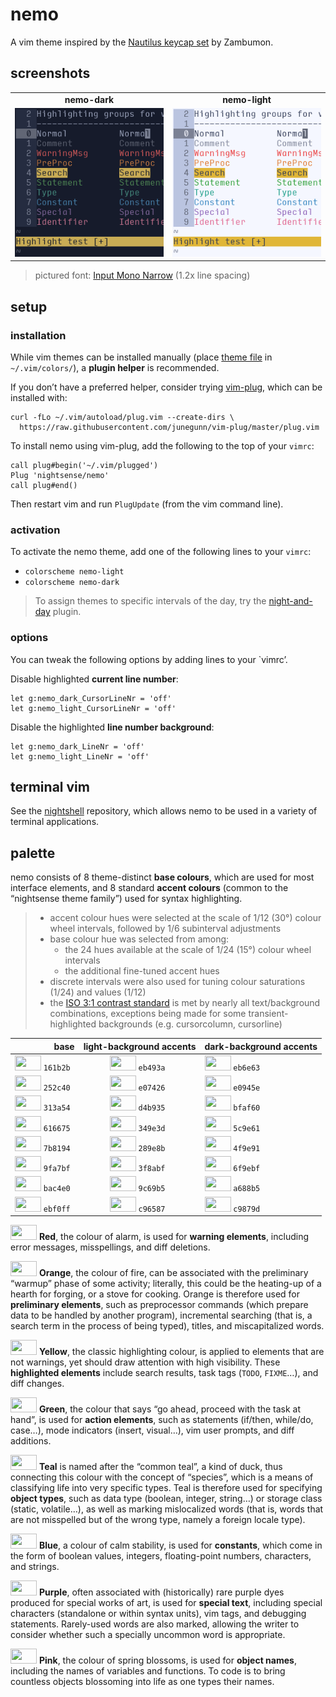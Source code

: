 <h1 id="nemo">nemo</h1>

<p>A vim theme inspired by the <a href="https://zambumon.github.io/projects/nautilus">Nautilus keycap set</a> by Zambumon.</p>

<h2 id="screenshots">screenshots</h2>

<table>
<tr><td align="center"><strong>nemo-dark</strong></td><td align="center"><strong>nemo-light</strong></td></tr>
<tr>
<td><img src="/img/screenshot-nemo-dark.png" alt="screenshot of the nemo-dark vim theme" width="288" /></td>
<td align="center"><img src="/img/screenshot-nemo-light.png" alt="screenshot of the nemo-light vim theme" width="288" /></td>
</tr>
</table>

<blockquote>
  <p>pictured font: <a href="http://input.fontbureau.com/">Input Mono Narrow</a> (1.2x line spacing)</p>
</blockquote>

<h2 id="setup">setup</h2>

<h3 id="installation">installation</h3>

<p>While vim themes can be installed manually (place <a href="https://github.com/nightsense/nemo/tree/master/colors">theme file</a> in <code class="highlighter-rouge">~/.vim/colors/</code>), a <strong>plugin helper</strong> is recommended.</p>

<p>If you don’t have a preferred helper, consider trying <a href="https://github.com/junegunn/vim-plug">vim-plug</a>, which can be installed with:</p>

<div class="highlighter-rouge"><pre class="highlight"><code>curl -fLo ~/.vim/autoload/plug.vim --create-dirs \
  https://raw.githubusercontent.com/junegunn/vim-plug/master/plug.vim
</code></pre>
</div>

<p>To install nemo using vim-plug, add the following to the top of your <code class="highlighter-rouge">vimrc</code>:</p>

<div class="highlighter-rouge"><pre class="highlight"><code>call plug#begin('~/.vim/plugged')
Plug 'nightsense/nemo'
call plug#end()
</code></pre>
</div>

<p>Then restart vim and run <code class="highlighter-rouge">PlugUpdate</code> (from the vim command line).</p>

<h3 id="activation">activation</h3>

<p>To activate the nemo theme, add one of the following lines to your <code class="highlighter-rouge">vimrc</code>:</p>

<ul>
  <li><code class="highlighter-rouge">colorscheme nemo-light</code></li>
  <li><code class="highlighter-rouge">colorscheme nemo-dark</code></li>
</ul>

<blockquote>
  <p>To assign themes to specific intervals of the day, try the <a href="https://github.com/nightsense/night-and-day">night-and-day</a> plugin.</p>
</blockquote>

<h3 id="options">options</h3>

<p>You can tweak the following options by adding lines to your `vimrc’.</p>

<p>Disable highlighted <strong>current line number</strong>:</p>

<div class="highlighter-rouge"><pre class="highlight"><code>let g:nemo_dark_CursorLineNr = 'off'
let g:nemo_light_CursorLineNr = 'off'
</code></pre>
</div>

<p>Disable the highlighted <strong>line number background</strong>:</p>

<div class="highlighter-rouge"><pre class="highlight"><code>let g:nemo_dark_LineNr = 'off'
let g:nemo_light_LineNr = 'off'
</code></pre>
</div>

<h2 id="terminal-vim">terminal vim</h2>

<p>See the <a href="https://github.com/nightsense/nightshell">nightshell</a> repository, which allows nemo to be used in a variety of terminal applications.</p>

<h2 id="palette">palette</h2>

<p>nemo consists of 8 theme-distinct <strong>base colours</strong>, which are used for most interface elements, and 8 standard <strong>accent colours</strong> (common to the “nightsense theme family”) used for syntax highlighting.</p>

<blockquote>
  <ul>
    <li>accent colour hues were selected at the scale of 1/12 (30°) colour wheel intervals, followed by 1/6 subinterval adjustments</li>
    <li>base colour hue was selected from among:
      <ul>
        <li>the 24 hues available at the scale of 1/24 (15°) colour wheel intervals</li>
        <li>the additional fine-tuned accent hues</li>
      </ul>
    </li>
    <li>discrete intervals were also used for tuning colour saturations (1/24) and values (1/12)</li>
    <li>the <a href="https://www.w3.org/TR/UNDERSTANDING-WCAG20/visual-audio-contrast-contrast.html#visual-audio-contrast-contrast-73-head">ISO 3:1 contrast standard</a> is met by nearly all text/background combinations, exceptions being made for some transient-highlighted backgrounds (e.g. cursorcolumn, cursorline)</li>
  </ul>
</blockquote>

<table>
  <thead>
    <tr>
      <th style="text-align: right">base</th>
      <th style="text-align: center">light-background accents</th>
      <th style="text-align: left">dark-background accents</th>
    </tr>
  </thead>
  <tbody>
    <tr>
      <td style="text-align: right"><img src="http://www.colorhexa.com/161b2b.png" height="24" width="42" /> <code class="highlighter-rouge">161b2b</code> </td>
      <td style="text-align: center"><img src="http://www.colorhexa.com/eb493a.png" height="24" width="42" /> <code class="highlighter-rouge">eb493a</code> </td>
      <td style="text-align: left"><img src="http://www.colorhexa.com/eb6e63.png" height="24" width="42" /> <code class="highlighter-rouge">eb6e63</code></td>
    </tr>
    <tr>
      <td style="text-align: right"><img src="http://www.colorhexa.com/252c40.png" height="24" width="42" /> <code class="highlighter-rouge">252c40</code> </td>
      <td style="text-align: center"><img src="http://www.colorhexa.com/e07426.png" height="24" width="42" /> <code class="highlighter-rouge">e07426</code> </td>
      <td style="text-align: left"><img src="http://www.colorhexa.com/e0945e.png" height="24" width="42" /> <code class="highlighter-rouge">e0945e</code></td>
    </tr>
    <tr>
      <td style="text-align: right"><img src="http://www.colorhexa.com/313a54.png" height="24" width="42" /> <code class="highlighter-rouge">313a54</code> </td>
      <td style="text-align: center"><img src="http://www.colorhexa.com/d4b935.png" height="24" width="42" /> <code class="highlighter-rouge">d4b935</code> </td>
      <td style="text-align: left"><img src="http://www.colorhexa.com/bfaf60.png" height="24" width="42" /> <code class="highlighter-rouge">bfaf60</code></td>
    </tr>
    <tr>
      <td style="text-align: right"><img src="http://www.colorhexa.com/616675.png" height="24" width="42" /> <code class="highlighter-rouge">616675</code> </td>
      <td style="text-align: center"><img src="http://www.colorhexa.com/349e3d.png" height="24" width="42" /> <code class="highlighter-rouge">349e3d</code> </td>
      <td style="text-align: left"><img src="http://www.colorhexa.com/5c9e61.png" height="24" width="42" /> <code class="highlighter-rouge">5c9e61</code></td>
    </tr>
    <tr>
      <td style="text-align: right"><img src="http://www.colorhexa.com/7b8194.png" height="24" width="42" /> <code class="highlighter-rouge">7b8194</code> </td>
      <td style="text-align: center"><img src="http://www.colorhexa.com/289e8b.png" height="24" width="42" /> <code class="highlighter-rouge">289e8b</code> </td>
      <td style="text-align: left"><img src="http://www.colorhexa.com/4f9e91.png" height="24" width="42" /> <code class="highlighter-rouge">4f9e91</code></td>
    </tr>
    <tr>
      <td style="text-align: right"><img src="http://www.colorhexa.com/9fa7bf.png" height="24" width="42" /> <code class="highlighter-rouge">9fa7bf</code> </td>
      <td style="text-align: center"><img src="http://www.colorhexa.com/3f8abf.png" height="24" width="42" /> <code class="highlighter-rouge">3f8abf</code> </td>
      <td style="text-align: left"><img src="http://www.colorhexa.com/6f9ebf.png" height="24" width="42" /> <code class="highlighter-rouge">6f9ebf</code></td>
    </tr>
    <tr>
      <td style="text-align: right"><img src="http://www.colorhexa.com/bac4e0.png" height="24" width="42" /> <code class="highlighter-rouge">bac4e0</code> </td>
      <td style="text-align: center"><img src="http://www.colorhexa.com/9c69b5.png" height="24" width="42" /> <code class="highlighter-rouge">9c69b5</code> </td>
      <td style="text-align: left"><img src="http://www.colorhexa.com/a688b5.png" height="24" width="42" /> <code class="highlighter-rouge">a688b5</code></td>
    </tr>
    <tr>
      <td style="text-align: right"><img src="http://www.colorhexa.com/ebf0ff.png" height="24" width="42" /> <code class="highlighter-rouge">ebf0ff</code> </td>
      <td style="text-align: center"><img src="http://www.colorhexa.com/c96587.png" height="24" width="42" /> <code class="highlighter-rouge">c96587</code> </td>
      <td style="text-align: left"><img src="http://www.colorhexa.com/c9879d.png" height="24" width="42" /> <code class="highlighter-rouge">c9879d</code></td>
    </tr>
  </tbody>
</table>

<p><img src="http://www.colorhexa.com/eb493a.png" height="24" width="42" />
<strong>Red</strong>, the colour of alarm, is used for <strong>warning elements</strong>, including error messages, misspellings, and diff deletions.</p>

<p><img src="http://www.colorhexa.com/e07426.png" height="24" width="42" />
<strong>Orange</strong>, the colour of fire, can be associated with the preliminary “warmup” phase of some activity; literally, this could be the heating-up of a hearth for forging, or a stove for cooking. Orange is therefore used for <strong>preliminary elements</strong>, such as preprocessor commands (which prepare data to be handled by another program), incremental searching (that is, a search term in the process of being typed), titles, and miscapitalized words.</p>

<p><img src="http://www.colorhexa.com/d4b935.png" height="24" width="42" />
<strong>Yellow</strong>, the classic highlighting colour, is applied to elements that are not warnings, yet should draw attention with high visibility. These <strong>highlighted elements</strong> include search results, task tags (<code class="highlighter-rouge">TODO</code>, <code class="highlighter-rouge">FIXME</code>…), and diff changes.</p>

<p><img src="http://www.colorhexa.com/349e3d.png" height="24" width="42" />
<strong>Green</strong>, the colour that says “go ahead, proceed with the task at hand”, is used for <strong>action elements</strong>, such as statements (if/then, while/do, case…), mode indicators (insert, visual…), vim user prompts, and diff additions.</p>

<p><img src="http://www.colorhexa.com/289e8b.png" height="24" width="42" />
<strong>Teal</strong> is named after the “common teal”, a kind of duck, thus connecting this colour with the concept of “species”, which is a means of classifying life into very specific types. Teal is therefore used for specifying <strong>object types</strong>, such as data type (boolean, integer, string…) or storage class (static, volatile…), as well as marking mislocalized words (that is, words that are not misspelled but of the wrong type, namely a foreign locale type).</p>

<p><img src="http://www.colorhexa.com/3f8abf.png" height="24" width="42" />
<strong>Blue</strong>, a colour of calm stability, is used for <strong>constants</strong>, which come in the form of boolean values, integers, floating-point numbers, characters, and strings.</p>

<p><img src="http://www.colorhexa.com/9c69b5.png" height="24" width="42" />
<strong>Purple</strong>, often associated with (historically) rare purple dyes produced for special works of art, is used for <strong>special text</strong>, including special characters (standalone or within syntax units), vim tags, and debugging statements. Rarely-used words are also marked, allowing the writer to consider whether such a specially uncommon word is appropriate.</p>

<p><img src="http://www.colorhexa.com/c96587.png" height="24" width="42" />
<strong>Pink</strong>, the colour of spring blossoms, is used for <strong>object names</strong>, including the names of variables and functions. To code is to bring countless objects blossoming into life as one types their names.</p>
